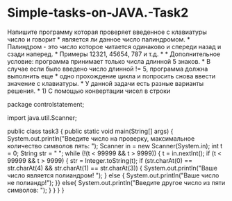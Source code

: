 # Simple-tasks-on-JAVA.-Task2
Напишите программу которая  проверяет введенное с клавиатуры число и говорит  * является ли данное число палиндромом.  * Палиндром - это число которое читается одинаково и спереди назад и сзади наперед.  * Примеры 12321, 45654, 787 и т.д.  *  * Дополнительное условие: программа принимает только числа длинной 5 знаков.  * В случае если было введено число длинной != 5, программа должна выполнить еще  * одно прохождение цикла и попросить снова ввести значение с клавиатуры.  * У данной задачи есть разные варианты решения.  * 1) С помощью конвертации чисел в строки 


package controlstatement;

import java.util.Scanner;

public class task3 {
    public static void main(String[] args) {
        System.out.println("Введите число на проверку, максимальное количество символов пять: ");
        Scanner in = new Scanner(System.in);
        int t = 0;
        String str = " ";
        while (!(t < 99999 && t > 9999)) {
            t = in.nextInt();
            if (t < 99999 && t > 9999) {
                str = Integer.toString(t);
                if (str.charAt(0) == str.charAt(4) && str.charAt(1) == str.charAt(3)) {
                    System.out.println("Ваше число является полиандром! ");
                } else {
                    System.out.println("Ваше число не полиандр!");
                }}
                else{
                    System.out.println("Введите другое число из пяти символов: ");
                }
            }
        }
    }
